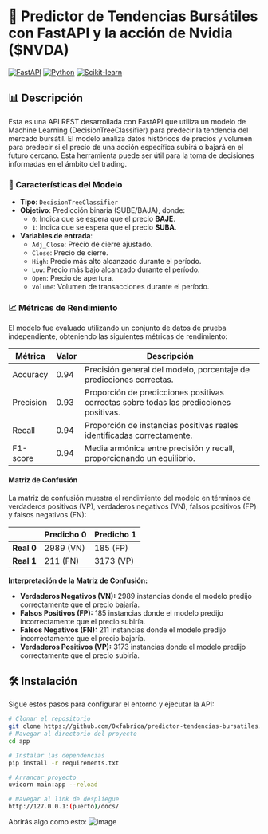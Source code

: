 # 🚀 Predictor de Tendencias Bursátiles con FastAPI y la acción de Nvidia ($NVDA)

[![FastAPI](https://img.shields.io/badge/FastAPI-005571?style=for-the-badge&logo=fastapi)](https://fastapi.tiangolo.com)
[![Python](https://img.shields.io/badge/python-3670A0?style=for-the-badge&logo=python&logoColor=ffdd54)](https://www.python.org)
[![Scikit-learn](https://img.shields.io/badge/scikit--learn-%23F7931E.svg?style=for-the-badge&logo=scikit-learn&logoColor=white)](https://scikit-learn.org)

## 📊 Descripción

Esta es una API REST desarrollada con FastAPI que utiliza un modelo de Machine Learning (DecisionTreeClassifier) para predecir la tendencia del mercado bursátil. El modelo analiza datos históricos de precios y volumen para predecir si el precio de una acción específica subirá o bajará en el futuro cercano. Esta herramienta puede ser útil para la toma de decisiones informadas en el ámbito del trading.

### 🎯 Características del Modelo

- **Tipo**: `DecisionTreeClassifier`
- **Objetivo**: Predicción binaria (SUBE/BAJA), donde:
    - `0`: Indica que se espera que el precio **BAJE**.
    - `1`: Indica que se espera que el precio **SUBA**.
- **Variables de entrada**:
    - `Adj_Close`: Precio de cierre ajustado.
    - `Close`: Precio de cierre.
    - `High`: Precio más alto alcanzado durante el período.
    - `Low`: Precio más bajo alcanzado durante el período.
    - `Open`: Precio de apertura.
    - `Volume`: Volumen de transacciones durante el período.

### 📈 Métricas de Rendimiento

El modelo fue evaluado utilizando un conjunto de datos de prueba independiente, obteniendo las siguientes métricas de rendimiento:

| Métrica    | Valor | Descripción                                                |
|------------|-------|------------------------------------------------------------|
| Accuracy   | 0.94  | Precisión general del modelo, porcentaje de predicciones correctas. |
| Precision  | 0.93  | Proporción de predicciones positivas correctas sobre todas las predicciones positivas. |
| Recall     | 0.94  | Proporción de instancias positivas reales identificadas correctamente. |
| F1-score   | 0.94  | Media armónica entre precisión y recall, proporcionando un equilibrio. |

#### Matriz de Confusión

La matriz de confusión muestra el rendimiento del modelo en términos de verdaderos positivos (VP), verdaderos negativos (VN), falsos positivos (FP) y falsos negativos (FN):

|                | Predicho 0 | Predicho 1 |
|----------------|------------|------------|
| **Real 0** | 2989 (VN)  | 185 (FP)   |
| **Real 1** | 211 (FN)   | 3173 (VP)  |

**Interpretación de la Matriz de Confusión:**

* **Verdaderos Negativos (VN):** 2989 instancias donde el modelo predijo correctamente que el precio bajaría.
* **Falsos Positivos (FP):** 185 instancias donde el modelo predijo incorrectamente que el precio subiría.
* **Falsos Negativos (FN):** 211 instancias donde el modelo predijo incorrectamente que el precio bajaría.
* **Verdaderos Positivos (VP):** 3173 instancias donde el modelo predijo correctamente que el precio subiría.

## 🛠️ Instalación

Sigue estos pasos para configurar el entorno y ejecutar la API:

```bash
# Clonar el repositorio
git clone https://github.com/0xfabrica/predictor-tendencias-bursatiles.git
# Navegar al directorio del proyecto
cd app

# Instalar las dependencias
pip install -r requirements.txt

# Arrancar proyecto
uvicorn main:app --reload

# Navegar al link de despliegue
http://127.0.0.1:(puerto)/docs/
```
Abrirás algo como esto:
![image](https://github.com/user-attachments/assets/1d883ccd-c45d-4e16-9ab1-97c67ec0e14c)


